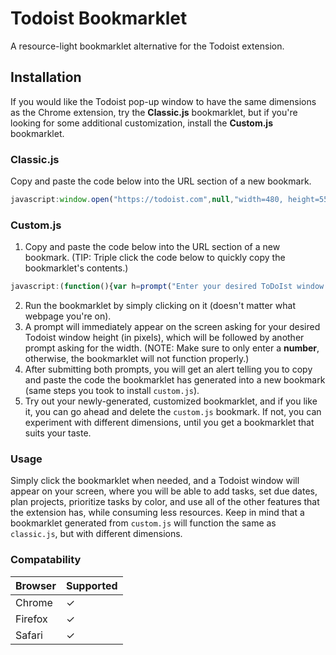 # Todoist Bookmarklet
A resource-light bookmarklet alternative for the Todoist extension.

## Installation
If you would like the Todoist pop-up window to have the same dimensions as the Chrome extension, try the **Classic.js** bookmarklet, but if you're looking for some additional customization, install the **Custom.js** bookmarklet.

### Classic.js
Copy and paste the code below into the URL section of a new bookmark.
```javascript
javascript:window.open("https://todoist.com",null,"width=480, height=550").focus();
```

### Custom.js
1. Copy and paste the code below into the URL section of a new bookmark. (TIP: Triple click the code below to quickly copy the bookmarklet's contents.)
```javascript
javascript:(function(){var h=prompt("Enter your desired ToDoIst window height (in pixels):"),w=prompt("Enter your desired ToDoIst window width (in pixels):");alert("Copy and paste the following code into the URL section of a new bookmark: javascript:window.open('https://todoist.com',null,'width="+w+", height="+h+"').focus();");})();
```
2. Run the bookmarklet by simply clicking on it (doesn't matter what webpage you're on).
3. A prompt will immediately appear on the screen asking for your desired Todoist window height (in pixels), which will be followed by another prompt asking for the width. (NOTE: Make sure to only enter a **number**, otherwise, the bookmarklet will not function properly.)
4. After submitting both prompts, you will get an alert telling you to copy and paste the code the bookmarklet has generated into a new bookmark (same steps you took to install `custom.js`).
5. Try out your newly-generated, customized bookmarklet, and if you like it, you can go ahead and delete the `custom.js` bookmark. If not, you can experiment with different dimensions, until you get a bookmarklet that suits your taste.

### Usage
Simply click the bookmarklet when needed, and a Todoist window will appear on your screen, where you will be able to add tasks, set due dates, plan projects, prioritize tasks by color, and use all of the other features that the extension has, while consuming less resources. Keep in mind that a bookmarklet generated from `custom.js` will function the same as `classic.js`, but with different dimensions.

### Compatability
Browser | Supported
--------|------------
Chrome |     ✓
Firefox|     ✓
Safari |     ✓
